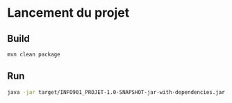 # Lancement du projet

## Build

```bash
mvn clean package
```

## Run

```bash
java -jar target/INFO901_PROJET-1.0-SNAPSHOT-jar-with-dependencies.jar
```



